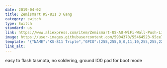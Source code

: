 ```yaml
---
date: 2019-04-02
title: Zemismart KS-811 3 Gang
category: switch
type: Switch
standard: us
link: https://www.aliexpress.com/item/Zemismart-US-AU-WiFi-Wall-Push-Light-Switch-Alexa-Google-Home-TUYA-APP-Control-One-Gang/32982759923.html
image: https://user-images.githubusercontent.com/5904370/55464523-95ce7a80-55fb-11e9-9fb7-f51cf09b8177.png
template: '{"NAME":"KS-811 Triple","GPIO":[255,255,0,0,11,10,255,255,22,21,23,0,9],"FLAG":0,"BASE":18}' 
link_alt: 
---
```


easy to flash tasmota, no soldering, ground IO0 pad for boot mode



